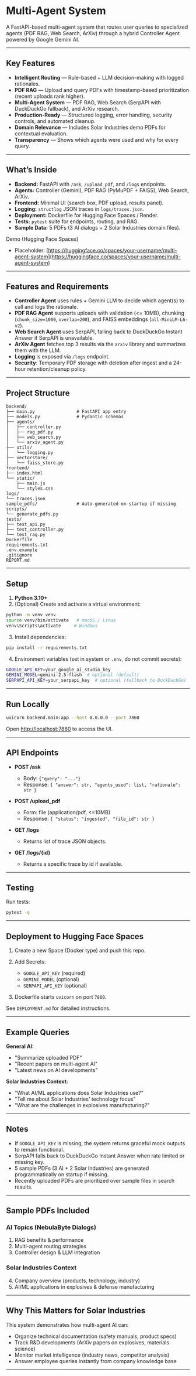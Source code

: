 
# Multi-Agent System


A FastAPI-based multi-agent system that routes user queries to specialized agents (PDF RAG, Web Search, ArXiv) through a hybrid Controller Agent powered by Google Gemini AI.

---

## Key Features

* **Intelligent Routing** — Rule-based + LLM decision-making with logged rationales.
* **PDF RAG** — Upload and query PDFs with timestamp-based prioritization (recent uploads rank higher).
* **Multi-Agent System** — PDF RAG, Web Search (SerpAPI with DuckDuckGo fallback), and ArXiv research.
* **Production-Ready** — Structured logging, error handling, security controls, and automated cleanup.
* **Domain Relevance** — Includes Solar Industries demo PDFs for contextual evaluation.
* **Transparency** — Shows which agents were used and why for every query.

---

## What’s Inside

* **Backend:** FastAPI with `/ask`, `/upload_pdf`, and `/logs` endpoints.
* **Agents:** Controller (Gemini), PDF RAG (PyMuPDF + FAISS), Web Search, ArXiv.
* **Frontend:** Minimal UI (search box, PDF upload, results panel).
* **Logging:** `structlog` JSON traces in `logs/traces.json`.
* **Deployment:** Dockerfile for Hugging Face Spaces / Render.
* **Tests:** `pytest` suite for endpoints, routing, and RAG.
* **Sample Data:** 5 PDFs (3 AI dialogs + 2 Solar Industries domain files).

Demo (Hugging Face Spaces)

* Placeholder: [https://huggingface.co/spaces/your-username/multi-agent-system](https://huggingface.co/spaces/your-username/multi-agent-system)

---

## Features and Requirements

* **Controller Agent** uses rules + Gemini LLM to decide which agent(s) to call and logs the rationale.
* **PDF RAG Agent** supports uploads with validation (<= 10MB), chunking (`chunk_size=1000`, `overlap=200`), and FAISS embeddings (`all-MiniLM-L6-v2`).
* **Web Search Agent** uses SerpAPI, falling back to DuckDuckGo Instant Answer if SerpAPI is unavailable.
* **ArXiv Agent** fetches top 3 results via the `arxiv` library and summarizes them with the LLM.
* **Logging** is exposed via `/logs` endpoint.
* **Security**: Temporary PDF storage with deletion after ingest and a 24-hour retention/cleanup policy.

---

## Project Structure

```
backend/
├── main.py                # FastAPI app entry
├── models.py              # Pydantic schemas
├── agents/
│   ├── controller.py
│   ├── rag_pdf.py
│   ├── web_search.py
│   └── arxiv_agent.py
├── utils/
│   └── logging.py
├── vectorstore/
│   └── faiss_store.py
frontend/
├── index.html
└── static/
    ├── main.js
    └── styles.css
logs/
└── traces.json
sample_pdfs/               # Auto-generated on startup if missing
scripts/
└── generate_pdfs.py
tests/
├── test_api.py
├── test_controller.py
└── test_rag.py
Dockerfile
requirements.txt
.env.example
.gitignore
REPORT.md
```

---

## Setup

1. **Python 3.10+**
2. (Optional) Create and activate a virtual environment:

```bash
python -m venv venv
source venv/bin/activate   # macOS / Linux
venv\Scripts\activate     # Windows
```

3. Install dependencies:

```bash
pip install -r requirements.txt
```

4. Environment variables (set in system or `.env`, do not commit secrets):

```bash
GOOGLE_API_KEY=your_google_ai_studio_key
GEMINI_MODEL=gemini-2.5-flash  # optional (default)
SERPAPI_API_KEY=your_serpapi_key  # optional (fallback to DuckDuckGo)
```

---

## Run Locally

```bash
uvicorn backend.main:app --host 0.0.0.0 --port 7860
```

Open [http://localhost:7860](http://localhost:7860) to access the UI.

---

## API Endpoints

* **POST /ask**

  * Body: `{"query": "..."}`
  * Response: `{ "answer": str, "agents_used": list, "rationale": str }`

* **POST /upload_pdf**

  * Form: file (application/pdf, <=10MB)
  * Response: `{ "status": "ingested", "file_id": str }`

* **GET /logs**

  * Returns list of trace JSON objects.

* **GET /logs/{id}**

  * Returns a specific trace by id if available.

---

## Testing

Run tests:

```bash
pytest -q
```

---

## Deployment to Hugging Face Spaces

1. Create a new Space (Docker type) and push this repo.
2. Add Secrets:

   * `GOOGLE_API_KEY` (required)
   * `GEMINI_MODEL` (optional)
   * `SERPAPI_API_KEY` (optional)
3. Dockerfile starts `uvicorn` on port `7860`.

See `DEPLOYMENT.md` for detailed instructions.

---

## Example Queries

**General AI:**

* "Summarize uploaded PDF"
* "Recent papers on multi-agent AI"
* "Latest news on AI developments"

**Solar Industries Context:**

* "What AI/ML applications does Solar Industries use?"
* "Tell me about Solar Industries' technology focus"
* "What are the challenges in explosives manufacturing?"

---

## Notes

* If `GOOGLE_API_KEY` is missing, the system returns graceful mock outputs to remain functional.
* SerpAPI falls back to DuckDuckGo Instant Answer when rate limited or missing key.
* 5 sample PDFs (3 AI + 2 Solar Industries) are generated programmatically on startup if missing.
* Recently uploaded PDFs are prioritized over sample files in search results.

---

## Sample PDFs Included

### AI Topics (NebulaByte Dialogs)

1. RAG benefits & performance
2. Multi-agent routing strategies
3. Controller design & LLM integration

### Solar Industries Context

4. Company overview (products, technology, industry)
5. AI/ML applications in explosives & defense manufacturing

---

## Why This Matters for Solar Industries

This system demonstrates how multi-agent AI can:

* Organize technical documentation (safety manuals, product specs)
* Track R&D developments (ArXiv papers on explosives, materials science)
* Monitor market intelligence (industry news, competitor analysis)
* Answer employee queries instantly from company knowledge base



---


